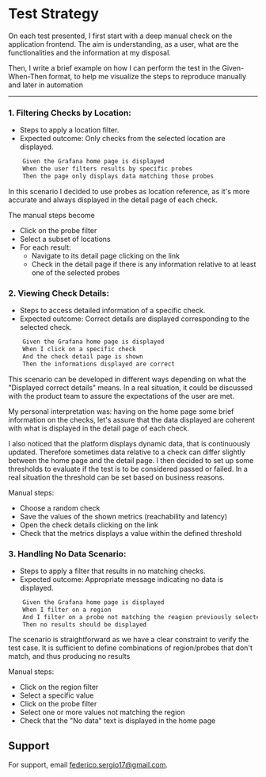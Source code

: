 
# Test Strategy

On each test presented, I first start with a deep manual check on the application frontend. The aim is understanding, as a user, what are the functionalities and the information at my disposal.

Then, I write a brief example on how I can perform the test in the Given-When-Then format, to help me visualize the steps to reproduce manually and later in automation

---

### 1. Filtering Checks by Location:
- Steps to apply a location filter.
- Expected outcome: Only checks from the selected location are displayed.

```bash
    Given the Grafana home page is displayed
    When the user filters results by specific probes
    Then the page only displays data matching those probes
```
In this scenario I decided to use probes as location reference, as it's more accurate and always displayed in the detail page of each check.

The manual steps become
- Click on the probe filter
- Select a subset of locations
- For each result:
    - Navigate to its detail page clicking on the link
    - Check in the detail page if there is any information relative to at least one of the selected probes

### 2. Viewing Check Details:
- Steps to access detailed information of a specific check.
- Expected outcome: Correct details are displayed corresponding to the selected check.

```bash
    Given the Grafana home page is displayed
    When I click on a specific check
    And the check detail page is shown
    Then the informations displayed are correct
```
This scenario can be developed in different ways depending on what the "Displayed correct details" means. In a real situation, it could be discussed with the product team to assure the expectations of the user are met.

My personal interpretation was: having on the home page some brief information on the checks, let's assure that the data displayed are coherent with what is displayed in the detail page of each check.

I also noticed that the platform displays dynamic data, that is continuously updated. Therefore sometimes data relative to a check can differ slightly between the home page and the detail page. I then decided to set up some thresholds to evaluate if the test is to be considered passed or failed. In a real situation the threshold can be set based on business reasons.

Manual steps:
- Choose a random check
- Save the values of the shown metrics (reachability and latency)
- Open the check details clicking on the link
- Check that the metrics displays a value within the defined threshold

### 3. Handling No Data Scenario:
- Steps to apply a filter that results in no matching checks.
- Expected outcome: Appropriate message indicating no data is displayed.

```bash
    Given the Grafana home page is displayed
    When I filter on a region
    And I filter on a probe not matching the reagion previously selected
    Then no results should be displayed
```
The scenario is straightforward as we have a clear constraint to verify the test case. It is sufficient to define combinations of region/probes that don't match, and thus producing no results

Manual steps:
- Click on the region filter
- Select a specific value
- Click on the probe filter
- Select one or more values not matching the region
- Check that the "No data" text is displayed in the home page




## Support

For support, email federico.sergio17@gmail.com.

